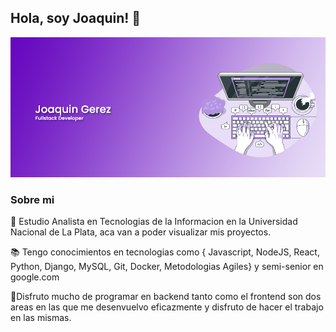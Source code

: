 ## Hola, soy Joaquin! 👋 


![Introduccion al readme.md](/gitportada.png "Joaquin Gerez FullStack Developer")


### Sobre mi

🌱 Estudio Analista en Tecnologias de la Informacion en la Universidad Nacional de La Plata, aca van a poder visualizar mis proyectos. 

📚 Tengo conocimientos en tecnologias como { Javascript, NodeJS, React, Python, Django, MySQL, Git, Docker, Metodologias Agiles} y semi-senior en google.com

👀Disfruto mucho de programar en backend tanto como el frontend son dos areas en las que me desenvuelvo eficazmente y disfruto de hacer el trabajo en las mismas. 

<!---
JoaquinLGerez/JoaquinLGerez is a ✨ special ✨ repository because its `README.md` (this file) appears on your GitHub profile.
You can click the Preview link to take a look at your changes.
--->


